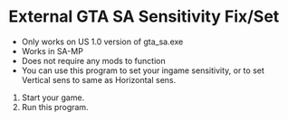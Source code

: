 # External GTA SA Sensitivity Fix/Set
- Only works on US 1.0 version of gta_sa.exe  
- Works in SA-MP  
- Does not require any mods to function  
- You can use this program to set your ingame sensitivity, or to set Vertical sens to same as Horizontal sens.  
  
1. Start your game.
2. Run this program.
